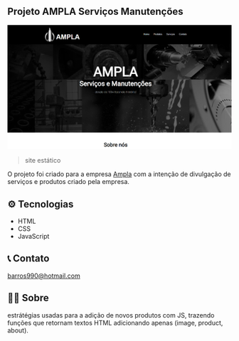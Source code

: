 ## Projeto AMPLA Serviços Manutenções

<img src="image/img-layout.png" alt="imagem do layout da ampla">

> site estático

O projeto foi criado para a empresa <a href="https://amplasm.com/">Ampla</a> com a intenção de divulgação de serviços e produtos criado pela empresa.

## ⚙ Tecnologias

- HTML
- CSS
- JavaScript

## 📞 Contato
barros990@hotmail.com

## 👨‍💻 Sobre
estrátégias usadas para a adição de novos produtos com JS, trazendo funções que retornam textos HTML adicionando apenas (image, product, about).
